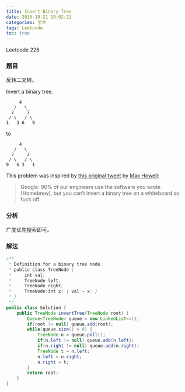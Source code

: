 ```yaml
---
title: Invert Binary Tree
date: 2016-10-21 18:02:21
categories: 学术
tags: Leetcode
toc: true
---
```


Leetcode 226

### 题目

反转二叉树。

Invert a binary tree.

```
     4
   /   \
  2     7
 / \   / \
1   3 6   9
```

to

```
     4
   /   \
  7     2
 / \   / \
9   6 3   1
```

This problem was inspired by [this original tweet](https://twitter.com/mxcl/status/608682016205344768) by [Max Howell](https://twitter.com/mxcl):

> Google: 90% of our engineers use the software you wrote (Homebrew), but you can’t invert a binary tree on a whiteboard so fuck off.

### 分析

广度优先搜索即可。

### 解法

```java
/**
 * Definition for a binary tree node.
 * public class TreeNode {
 *     int val;
 *     TreeNode left;
 *     TreeNode right;
 *     TreeNode(int x) { val = x; }
 * }
 */
public class Solution {
    public TreeNode invertTree(TreeNode root) {
        Queue<TreeNode> queue = new LinkedList<>();
        if(root != null) queue.add(root);
        while(queue.size() > 0) {
            TreeNode n = queue.poll();
            if(n.left != null) queue.add(n.left);
            if(n.right != null) queue.add(n.right);
            TreeNode t = n.left;
            n.left = n.right;
            n.right = t;
        }
        return root;
    }
}
```
